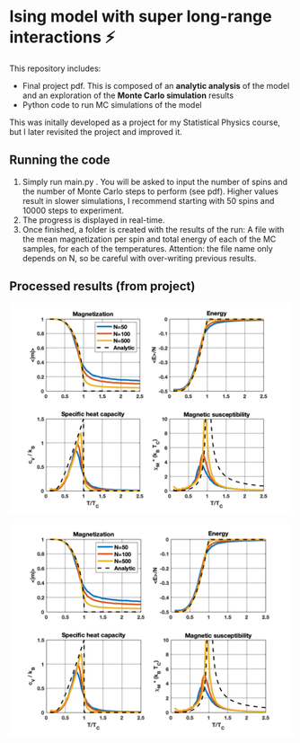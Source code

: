 # Ising model with super long-range interactions ⚡️
This repository includes:
-  Final project pdf. This is composed of an **analytic analysis** of the model and an exploration of the **Monte Carlo simulation** results
-  Python code to run MC simulations of the model

This was initally developed as a project for my Statistical Physics course, but I later revisited the project and improved it.

## Running the code
1. Simply run main.py . You will be asked to input the number of spins and the number of Monte Carlo steps to perform (see pdf). Higher values result in slower simulations, I recommend starting with 50 spins and 10000 steps to experiment.
2. The progress is displayed in real-time.
3. Once finished, a folder is created with the results of the run: A file with the mean magnetization per spin and total energy of each of the MC samples, for each of the temperatures. Attention: the file name only depends on N, so be careful with over-writing previous results.


## Processed results (from project)
<img src="./images/summary.png" alt="summary of MC results" width="500" height="auto">

![Alt text](./images/summary.png?raw=true "Optional Title")
